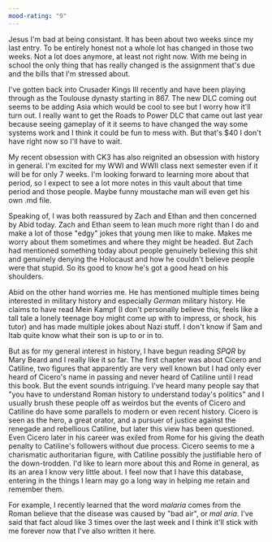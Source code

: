 ```yaml
---
mood-rating: "9"
---
```

Jesus I'm bad at being consistant. It has been about two weeks since my last entry. To be entirely honest not a whole lot has changed in those two weeks. Not a lot does anymore, at least not right now. With me being in school the only thing that has really changed is the assignment that's due and the bills that I'm stressed about.

I've gotten back into Crusader Kings III recently and have been playing through as the Toulouse dynasty starting in 867. The new DLC coming out seems to be adding Asia which would be cool to see but I worry how it'll turn out. I really want to get the Roads to Power DLC that came out last year because seeing gameplay of it it seems to have changed the way some systems work and I think it could be fun to mess with. But that's $40 I don't have right now so I'll have to wait.

My recent obsession with CK3 has also reignited an obsession with history in general. I'm excited for my WWI and WWII class next semester even if it will be for only 7 weeks. I'm looking forward to learning more about that period, so I expect to see a lot more notes in this vault about that time period and those people. Maybe funny moustache man will even get his own .md file.

Speaking of, I was both reassured by Zach and Ethan and then concerned by Abid today. Zach and Ethan seem to lean much more right than I do and make a lot of those "edgy" jokes that young men like to make. Makes me worry about them sometimes and where they might be headed. But Zach had mentioned something today about people genuinely believing this shit and genuinely denying the Holocaust and how he couldn't believe people were that stupid. So its good to know he's got a good head on his shoulders.

Abid on the other hand worries me. He has mentioned multiple times being interested in military history and especially *German* military history. He claims to have read Mein Kampf (I don't personally believe this, feels like a tall tale a lonely teenage boy might come up with to impress, or shock, his tutor) and has made multiple jokes about Nazi stuff. I don't know if Sam and Itab quite know what their son is up to or in to.

But as for my general interest in history, I have begun reading *SPQR* by Mary Beard and I really like it so far. The first chapter was about Cicero and Catiline, two figures that apparently are very well known but I had only ever heard of Cicero's name in passing and never heard of Catiline until I read this book. But the event sounds intriguing. I've heard many people say that "you have to understand Roman history to understand today's politics" and I usually brush these people off as weirdos but the events of Cicero and Catiline do have some parallels to modern or even recent history. Cicero is seen as the hero, a great orator, and a pursuer of justice against the renegade and rebellious Catiline, but later this view has been questioned. Even Cicero later in his career was exiled from Rome for his giving the death penalty to Catiline's followers without due process. Cicero seems to me a charismatic authoritarian figure, with Catiline possibly the justifiable hero of the down-trodden. I'd like to learn more about this and Rome in general, as its an area I know very little about. I feel now that I have this database, entering in the things I learn may go a long way in helping me retain and remember them.

For example, I recently learned that the word *malaria* comes from the Roman believe that the disease was caused by "bad air", or *mal aria*. I've said that fact aloud like 3 times over the last week and I think it'll stick with me forever now that I've also written it here.